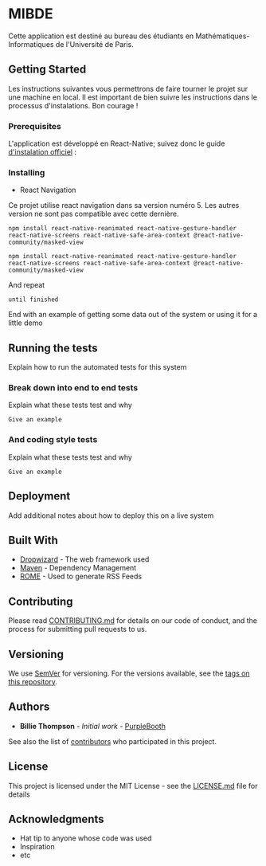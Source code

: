 # MIBDE
Cette application est destiné au bureau des étudiants en Mathématiques-Informatiques de l'Université de Paris.

## Getting Started

Les instructions suivantes vous permettrons de faire tourner le projet sur une machine en local. Il est important de bien suivre les instructions dans le processus d'instalations. Bon courage !

### Prerequisites

L'application est développé en React-Native; suivez donc le guide  [d'instalation officiel](https://reactnative.dev/docs/environment-setup) :

### Installing

* React Navigation

Ce projet utilise react navigation dans sa version numéro 5. Les autres version ne sont pas compatible avec cette dernière.

```
npm install react-native-reanimated react-native-gesture-handler react-native-screens react-native-safe-area-context @react-native-community/masked-view
```

```
npm install react-native-reanimated react-native-gesture-handler react-native-screens react-native-safe-area-context @react-native-community/masked-view
```

And repeat

```
until finished
```

End with an example of getting some data out of the system or using it for a little demo

## Running the tests

Explain how to run the automated tests for this system

### Break down into end to end tests

Explain what these tests test and why

```
Give an example
```

### And coding style tests

Explain what these tests test and why

```
Give an example
```

## Deployment

Add additional notes about how to deploy this on a live system

## Built With

* [Dropwizard](http://www.dropwizard.io/1.0.2/docs/) - The web framework used
* [Maven](https://maven.apache.org/) - Dependency Management
* [ROME](https://rometools.github.io/rome/) - Used to generate RSS Feeds

## Contributing

Please read [CONTRIBUTING.md](https://gist.github.com/PurpleBooth/b24679402957c63ec426) for details on our code of conduct, and the process for submitting pull requests to us.

## Versioning

We use [SemVer](http://semver.org/) for versioning. For the versions available, see the [tags on this repository](https://github.com/your/project/tags). 

## Authors

* **Billie Thompson** - *Initial work* - [PurpleBooth](https://github.com/PurpleBooth)

See also the list of [contributors](https://github.com/your/project/contributors) who participated in this project.

## License

This project is licensed under the MIT License - see the [LICENSE.md](LICENSE.md) file for details

## Acknowledgments

* Hat tip to anyone whose code was used
* Inspiration
* etc
